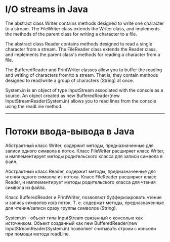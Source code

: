 # I/O streams in Java

The abstract class Writer contains methods designed to write one character to a stream. 
The FileWriter class extends the Writer class, and implements the methods of the parent class for writing a character to a file.

The abstract class Reader contains methods designed to read a single character from a stream. The FileReader class extends the Reader class, and implements the parent class's methods for reading a character from a file.

The BufferedReader and PrintWriter classes allow you to buffer the reading and writing of characters from/to a stream. That is, they contain methods designed to read/write a group of characters (String) at once.

System.in is an object of type InputStream associated with the console as a source. An object created as new BufferedReader(new InputStreamReader(System.in) allows you to read lines from the console using the readLine method.

-----------------------------------------

# Потоки ввода-вывода в Java

Абстрактный класс Writer, содержит методы, предназначенные для записи одного символа в поток. Класс FileWriter расширяет класс Writer, и имплементирует методы родительского класса для записи символа в файл.

Абстрактный класс Reader, содержит методы, предназначенные для чтения одного символа из потока. Класс FileReader расширяет класс Reader, и имплементирует методы родительского класса для чтения символа из файла.

Класс BufferedReader и PrintWriter, позволяют буфферизировать чтение и запись символов из/в поток. Т. е. содержат методы, предназначенные для чтения/записи сразу группы символов (String).

System.in - объект типа InputStream связанный с консолью как источником. Объект созданный как new BufferedReader(new InputStreamReader(System.in) позволяет считывать строки с консоли при помощи метода readLine.

